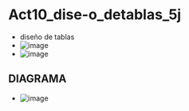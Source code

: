 # Act10_dise-o_detablas_5j
- diseño de tablas
- ![image](https://github.com/user-attachments/assets/bcd6db13-137e-421e-a423-b1688a481789)
- ![image](https://github.com/user-attachments/assets/c2d115b5-5451-40b9-b6c2-fecc043bc0eb)
 ## DIAGRAMA
 - ![image](https://github.com/user-attachments/assets/9cdb52e6-57fe-49c1-8742-1aa797cee841)


